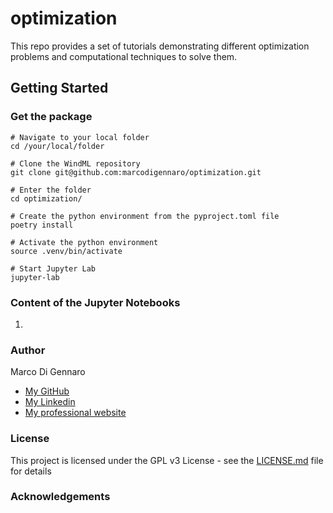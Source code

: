 # optimization

This repo provides a set of tutorials demonstrating different optimization problems and computational techniques to solve them.

## Getting Started

### Get the package

```
# Navigate to your local folder
cd /your/local/folder

# Clone the WindML repository
git clone git@github.com:marcodigennaro/optimization.git

# Enter the folder
cd optimization/

# Create the python environment from the pyproject.toml file
poetry install

# Activate the python environment
source .venv/bin/activate

# Start Jupyter Lab
jupyter-lab  
```

### Content of the Jupyter Notebooks

  1. 



### Author

Marco Di Gennaro 
- [My GitHub](https://github.com/marcodigennaro)
- [My Linkedin](https://www.linkedin.com/in/marcodig/)
- [My professional website](https://atomistic-modelling.com/)

### License

This project is licensed under the GPL v3 License - see the [LICENSE.md](https://github.com/marcodigennaro/WindML/blob/main/LICENSE.md) file for details

 
### Acknowledgements




